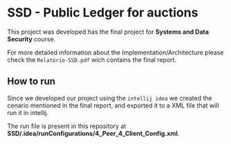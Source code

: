 # SSD - Public Ledger for auctions

This project was developed has the final project for **Systems and Data Security** course.

For more detailed information about the Implementation/Architecture please check the  ```Relatório-SSD.pdf``` wich contains the final report.

##  How to run 

Since we developed our project using the ```intellij idea``` we created the cenario mentioned in the final report, and exported it to a XML file that will run it in intellij. 

The run file is present in this repository at **SSD/.idea/runConfigurations/4_Peer_4_Client_Config.xml**.

